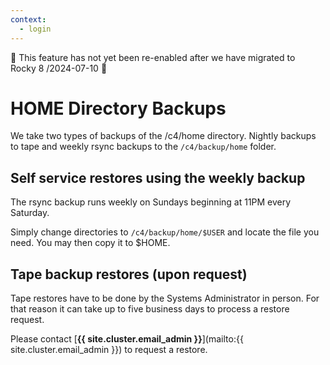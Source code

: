 ```yaml
---
context:
  - login
---
```


<div class="alert alert-warning" role="alert" markdown="1">

🚧 This feature has not yet been re-enabled after we have migrated to
Rocky&nbsp;8 /2024-07-10 🚧

</div>


# HOME Directory Backups

We take two types of backups of the /c4/home directory. Nightly backups to tape and weekly rsync backups to the `/c4/backup/home` folder.


## Self service restores using the weekly backup

The rsync backup runs weekly on Sundays beginning at 11PM every Saturday.

Simply change directories to `/c4/backup/home/$USER` and locate the file you need. You may then copy it to $HOME.


## Tape backup restores (upon request)

Tape restores have to be done by the Systems Administrator in person. For that reason it can take up to five business days to process a restore request.

Please contact [**{{ site.cluster.email_admin }}**](mailto:{{ site.cluster.email_admin }}) to request a restore.
